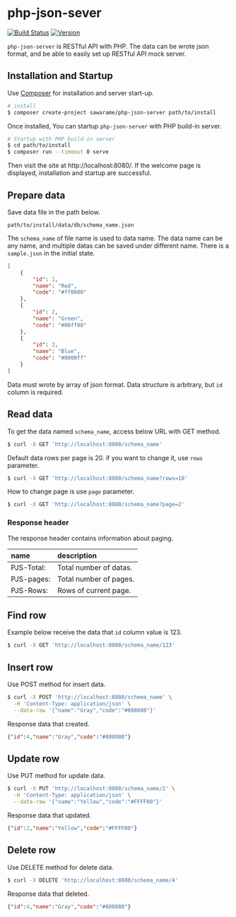 # php-json-sever

[![Build Status](https://github.com/sawarame/php-json-server/workflows/build/badge.svg?branch=master)](https://github.com/sawarame/php-json-server/actions?query=workflow%3Abuild+branch%3Amaster)
[![Version](https://img.shields.io/packagist/v/sawarame/php-json-server.svg?style=flat)](https://packagist.org/packages/sawarame/php-json-server)

`php-json-server` is RESTful API with PHP. The data can be wrote json format, and be able to easily set up RESTful API mock server.

## Installation and Startup

Use [Composer](https://getcomposer.org/) for installation and server start-up.

```sh
# install
$ composer create-project sawarame/php-json-server path/to/install
```

Once installed, You can startup `php-json-server` with PHP build-in server.

```sh
# Startup with PHP build-in server
$ cd path/to/install
$ composer run --timeout 0 serve
```

Then visit the site at http://localhost:8080/. If the welcome page is displayed, installation and startup are successful.

## Prepare data

Save data file in the path below.

```
path/to/install/data/db/schema_name.json
```

The `schema_name` of file name is used to data name. The data name can be any name, and multiple datas can be saved under different name. There is a `sample.json` in the initial state.
```json
[
    {
        "id": 1,
        "name": "Red",
        "code": "#ff0000"
    },
    {
        "id": 2,
        "name": "Green",
        "code": "#00ff00"
    },
    {
        "id": 3,
        "name": "Blue",
        "code": "#0000ff"
    }
]
```
Data must wrote by array of json format. Data structure is arbitrary, but `id` column is required.

## Read data

To get the data named `schema_name`, access below URL with GET method.

```sh
$ curl -X GET 'http://localhost:8080/schema_name'
```

Default data rows per page is 20. if you want to change it, use `rows` parameter.

```sh
$ curl -X GET 'http://localhost:8080/schema_name?rows=10'
```

How to change page is use `page` parameter.

```sh
$ curl -X GET 'http://localhost:8080/schema_name?page=2'
```

### Response header

The response header contains information about paging.

| name | description |
|:---|:---|
| PJS-Total: | Total number of datas. |
| PJS-pages: | Total number of pages. |
| PJS-Rows: | Rows of current page. |

## Find row

Example below receive the data that `id` column value is 123.

```sh
$ curl -X GET 'http://localhost:8080/schema_name/123'
```

## Insert row

Use POST method for insert data.

```sh
$ curl -X POST 'http://localhost:8080/schema_name' \
  -H 'Content-Type: application/json' \
  --data-raw '{"name":"Gray","code":"#808080"}'
```

Response data that created.

```json
{"id":4,"name":"Gray","code":"#808080"}
```

## Update row

Use PUT method for update data.

```sh
$ curl -X PUT 'http://localhost:8080/schema_name/2' \
  -H 'Content-Type: application/json' \
  --data-raw '{"name":"Yellow","code":"#FFFF00"}'
```

Response data that updated.

```json
{"id":2,"name":"Yellow","code":"#FFFF00"}
```

## Delete row

Use DELETE method for delete data.

```sh
$ curl -X DELETE 'http://localhost:8080/schema_name/4'
```

Response data that deleted.

```json
{"id":4,"name":"Gray","code":"#808080"}
```
